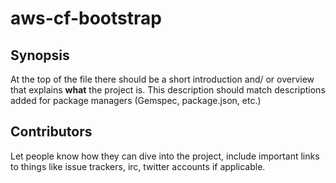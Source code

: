 # aws-cf-bootstrap

## Synopsis

At the top of the file there should be a short introduction and/ or overview that explains **what** the project is. This description should match descriptions added for package managers (Gemspec, package.json, etc.)

## Contributors

Let people know how they can dive into the project, include important links to things like issue trackers, irc, twitter accounts if applicable.
